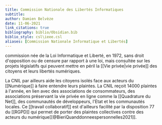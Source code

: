 ```yaml
---
title: Commission Nationale des Libertés Informatiques
subtitle:
author: Damien Belvèze
date: 11-06-2021
link_citations: true
bibliography: biblio/Obsidian.bib
biblio_style: csl\ieee.csl
aliases: [Commission Nationale Informatique et Libertés]
---
```



commission née de la Loi Informatique et Liberté, en 1972, sans droit d'opposition ou de censure par rapport à une loi, mais consultée sur les projets législatifs qui peuvent mettre en péril la [[Vie privée|vie privée]] des citoyens et leurs libertés numériques. 

La CNIL par ailleurs aide les citoyens isolés face aux acteurs du [[Numérique]] à faire entendre leurs plaintes. La CNIL reçoit 14000 plaintes à l'année, en lien avec des associations de consommateurs, des associations préservant la vie privée en ligne comme la [[Quadrature du Net]], des communautés de développeurs, l'Etat et les communautés locales. Ce [[travail collaboratif]] est d'ailleurs facilité par la disposition 77 du [[RGPD]] qui permet de porter des plaintes collectives contre des acteurs du numérique[[@BieriQuanddonneespersonnelles2021]].